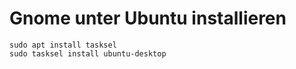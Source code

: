 # Gnome unter Ubuntu installieren 

```
sudo apt install tasksel 
sudo tasksel install ubuntu-desktop 
```
